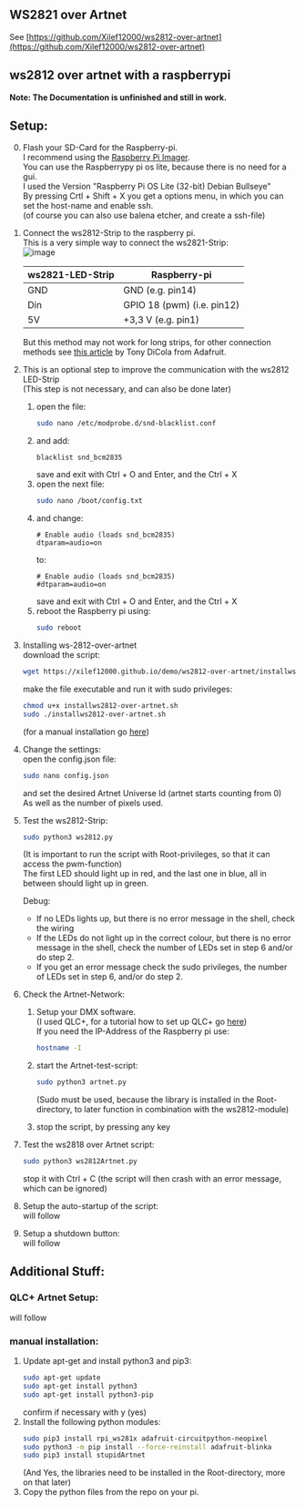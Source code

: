 ## WS2821 over Artnet
See [https://github.com/Xilef12000/ws2812-over-artnet](https://github.com/Xilef12000/ws2812-over-artnet)

## ws2812 over artnet with a raspberrypi

**Note: The Documentation is unfinished and still in work.**

## Setup:
0. Flash your SD-Card for the Raspberry-pi.  
	I recommend using the [Raspberry Pi Imager](https://www.raspberrypi.com/software/).  
	You can use the Raspberrypy pi os lite, because there is no need for a gui.  
	I used the Version "Raspberry Pi OS Lite (32-bit) Debian Bullseye"  
	By pressing Crtl + Shift + X you get a options menu, in which you can set the host-name and enable ssh.  
	(of course you can also use balena etcher, and create a ssh-file)
1. Connect the ws2812-Strip to the raspberry pi.  
	This is a very simple way to connect the ws2821-Strip:    
	![image](wiring_diagramm_bb.png)

	| ws2821-LED-Strip | Raspberry-pi               |
	|------------------|----------------------------|
	| GND              | GND (e.g. pin14)           |
	| Din              | GPIO 18 (pwm) (i.e. pin12) |
	| 5V               | +3,3 V (e.g. pin1)         |

	But this method may not work for long strips, for other connection methods see [this article](https://learn.adafruit.com/neopixels-on-raspberry-pi/raspberry-pi-wiring) by Tony DiCola from Adafruit.  
2. This is an optional step to improve the communication with the ws2812 LED-Strip  
	(This step is not necessary, and can also be done later)  
	1. open the file:  
		```bash
		sudo nano /etc/modprobe.d/snd-blacklist.conf
		```
	2. and add:  
		```
		blacklist snd_bcm2835
		```
		save and exit with Ctrl + O and Enter, and the Ctrl + X  
	3. open the next file:  
		```bash
		sudo nano /boot/config.txt
		```
	4. and change:  
		```
		# Enable audio (loads snd_bcm2835)
		dtparam=audio=on
		```
		to:  
		```
		# Enable audio (loads snd_bcm2835)
		#dtparam=audio=on
		```
		save and exit with Ctrl + O and Enter, and the Ctrl + X  
	5. reboot the Raspberry pi using:  
		```bash
		sudo reboot
		```

3. Installing ws-2812-over-artnet  
	download the script:  
	```bash
	wget https://xilef12000.github.io/demo/ws2812-over-artnet/installws2812-over-artnet.sh
	```
	make the file executable and run it with sudo privileges:  
	```bash
	chmod u+x installws2812-over-artnet.sh
	sudo ./installws2812-over-artnet.sh
	```
	(for a manual installation go [here](#manual-installation))  
4. Change the settings:  
	open the config.json file:  
	```bash
	sudo nano config.json
	```
	and set the desired Artnet Universe Id (artnet starts counting from 0)  
	As well as the number of pixels used.  

5. Test the ws2812-Strip:
	```bash
	sudo python3 ws2812.py
	```
	(It is important to run the script with Root-privileges, so that it can access the pwm-function)  
	The first LED should light up in red, and the last one in blue, all in between should light up in green.  

	Debug:  
	- If no LEDs lights up, but there is no error message in the shell, check the wiring  
	- If the LEDs do not light up in the correct colour, but there is no error message in the shell, check the number of LEDs set in step 6 and/or do step 2.  
	- If you get an error message check the sudo privileges, the number of LEDs set in step 6, and/or do step 2.  

6. Check the Artnet-Network:
	1. Setup your DMX software.  
		(I used QLC+, for a tutorial how to set up QLC+ go [here](#qlc-artnet-setup))  
		If you need the IP-Address of the Raspberry pi use:
		```bash
		hostname -I
		```
	2. start the Artnet-test-script:
		```bash
		sudo python3 artnet.py
		```
		(Sudo must be used, because the library is installed in the Root-directory, to later function in combination with the ws2812-module)  

	3. stop the script, by pressing any key  

7. Test the ws2818 over Artnet script:  
	```bash
	sudo python3 ws2812Artnet.py

	```
	stop it with Ctrl + C (the script will then crash with an error message, which can be ignored)  

8. Setup the auto-startup of the script:  
	will follow  

9. Setup a shutdown button:  
	will follow  


## Additional Stuff:
### QLC+ Artnet Setup:
will follow  
### manual installation:
1. Update apt-get and install python3 and pip3:  
	```bash
	sudo apt-get update
	sudo apt-get install python3
	sudo apt-get install python3-pip
	```
	confirm if necessary with y (yes)  
2. Install the following python modules:  
	```bash
	sudo pip3 install rpi_ws281x adafruit-circuitpython-neopixel
	sudo python3 -m pip install --force-reinstall adafruit-blinka
	sudo pip3 install stupidArtnet
	```
	(And Yes, the libraries need to be installed in the Root-directory, more on that later)  
3. Copy the python files from the repo on your pi.  